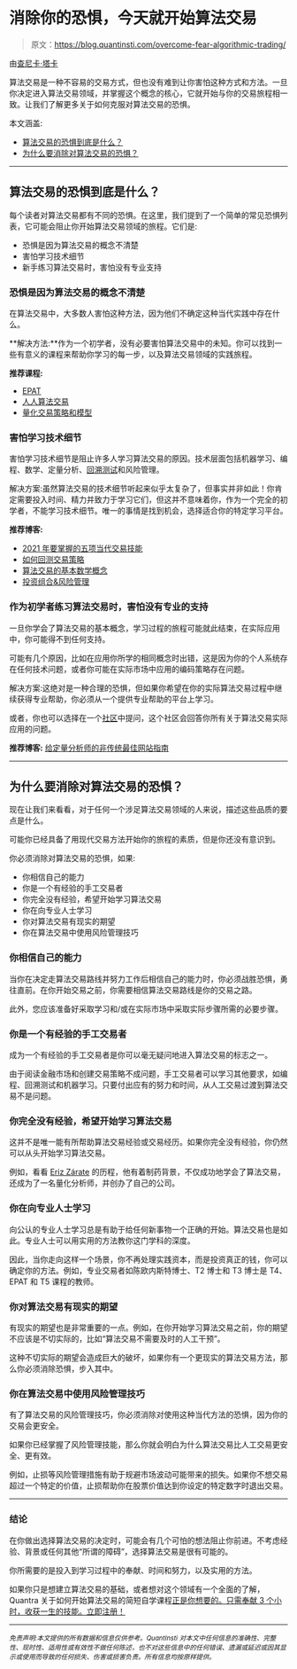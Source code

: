 # 消除你的恐惧，今天就开始算法交易

> 原文：<https://blog.quantinsti.com/overcome-fear-algorithmic-trading/>

由[查尼卡·塔卡](https://www.linkedin.com/in/chainika-bahl-thakar-b32971155/)

算法交易是一种不容易的交易方式，但也没有难到让你害怕这种方式和方法。一旦你决定进入算法交易领域，并掌握这个概念的核心，它就开始与你的交易旅程相一致。让我们了解更多关于如何克服对算法交易的恐惧。

本文涵盖:

*   [算法交易的恐惧到底是什么？](#what-exactly-is-the-fear-of-algorithmic-trading)
*   [为什么要消除对算法交易的恐惧？](#why-should-you-eliminate-the-fear-of-algorithmic-trading)

* * *

## 算法交易的恐惧到底是什么？

每个读者对算法交易都有不同的恐惧。在这里，我们提到了一个简单的常见恐惧列表，它可能会阻止你开始算法交易领域的旅程。它们是:

*   恐惧是因为算法交易的概念不清楚
*   害怕学习技术细节
*   新手练习算法交易时，害怕没有专业支持

### 恐惧是因为算法交易的概念不清楚

在算法交易中，大多数人害怕这种方法，因为他们不确定这种当代实践中存在什么。

**解决方法:**作为一个初学者，没有必要害怕算法交易中的未知。你可以找到一些有意义的课程来帮助你学习的每一步，以及算法交易领域的实践旅程。

**推荐课程:**

*   [EPAT](https://www.quantinsti.com/epat)
*   [人人算法交易](https://quantra.quantinsti.com/learning-track/algorithmic-trading-for-everyone)
*   [量化交易策略和模型](https://quantra.quantinsti.com/course/quantitative-trading-strategies-models)

### 害怕学习技术细节

害怕学习技术细节是阻止许多人学习算法交易的原因。技术层面包括机器学习、编程、数学、定量分析、[回溯测试](/backtesting/)和风险管理。

解决方案:虽然算法交易的技术细节听起来似乎太复杂了，但事实并非如此！你肯定需要投入时间、精力并致力于学习它们，但这并不意味着你，作为一个完全的初学者，不能学习技术细节。唯一的事情是找到机会，选择适合你的特定学习平台。

**推荐博客:**

*   [2021 年要掌握的五项当代交易技能](/must-have-trading-skills/)
*   [如何回测交易策略](/backtesting/)
*   [算法交易的基本数学概念](/algorithmic-trading-maths/)
*   [投资组合&风险管理](/tag/portfolio-risk-management/page/2/)

### 作为初学者练习算法交易时，害怕没有专业的支持

一旦你学会了算法交易的基本概念，学习过程的旅程可能就此结束，在实际应用中，你可能得不到任何支持。

可能有几个原因，比如在应用你所学的相同概念时出错，这是因为你的个人系统存在任何技术问题，或者你可能在实际市场中应用的编码策略存在问题。

解决方案:这绝对是一种合理的恐惧，但如果你希望在你的实际算法交易过程中继续获得专业帮助，你必须从一个提供专业帮助的平台上学习。

或者，你也可以选择在一个[社区](https://quantra.quantinsti.com/community)中提问，这个社区会回答你所有关于算法交易实际应用的问题。

**推荐博客:** [给定量分析师的非传统最佳网站指南](/unconventional-guide-best-websites-quants/)

* * *

## 为什么要消除对算法交易的恐惧？

现在让我们来看看，对于任何一个涉足算法交易领域的人来说，描述这些品质的要点是什么。

可能你已经具备了用现代交易方法开始你的旅程的素质，但是你还没有意识到。

你必须消除对算法交易的恐惧，如果:

*   你相信自己的能力
*   你是一个有经验的手工交易者
*   你完全没有经验，希望开始学习算法交易
*   你在向专业人士学习
*   你对算法交易有现实的期望
*   你在算法交易中使用风险管理技巧

### 你相信自己的能力

当你在决定走算法交易路线并努力工作后相信自己的能力时，你必须战胜恐惧，勇往直前。在你开始交易之前，你需要相信算法交易路线是你的交易之路。

此外，您应该准备好采取学习和/或在实际市场中采取实际步骤所需的必要步骤。

### 你是一个有经验的手工交易者

成为一个有经验的手工交易者是你可以毫无疑问地进入算法交易的标志之一。

由于阅读金融市场和创建交易策略不成问题，手工交易者可以学习其他要求，如编程、回溯测试和机器学习。只要付出应有的努力和时间，从人工交易过渡到算法交易不是问题。

### 你完全没有经验，希望开始学习算法交易

这并不是唯一能有所帮助算法交易经验或交易经历。如果你完全没有经验，你仍然可以从头开始学习算法交易。

例如，看看 [Eriz Zárate](/pharmacy-quant-ceo-founder-inspiring-journey-eriz/) 的历程，他有着制药背景，不仅成功地学会了算法交易，还成为了一名量化分析师，并创办了自己的公司。

### 你在向专业人士学习

向公认的专业人士学习总是有助于给任何新事物一个正确的开始。算法交易也是如此。专业人士可以用实用的方法教你这门学科的深度。

因此，当你走向这样一个场景，你不再处理实践资本，而是投资真正的钱，你可以确定你的方法。例如，专业交易者如陈欧内斯特博士、T2 博士和 T3 博士是 T4、EPAT 和 T5 课程的教师。

### 你对算法交易有现实的期望

有现实的期望也是非常重要的一点。例如，在你开始学习算法交易之前，你的期望不应该是不切实际的，比如“算法交易不需要及时的人工干预”。

这种不切实际的期望会造成巨大的破坏，如果你有一个更现实的算法交易方法，那么你必须消除恐惧，步入其中。

### 你在算法交易中使用风险管理技巧

有了算法交易的风险管理技巧，你必须消除对使用这种当代方法的恐惧，因为你的交易会更安全。

如果你已经掌握了风险管理技能，那么你就会明白为什么算法交易比人工交易更安全、更有效。

例如，止损等风险管理措施有助于规避市场波动可能带来的损失。如果你不想交易超过一个特定的价值，止损帮助你在股票价值达到你设定的特定数字时退出交易。

* * *

### 结论

在你做出选择算法交易的决定时，可能会有几个可怕的想法阻止你前进。不考虑经验、背景或任何其他“所谓的障碍”，选择算法交易是很有可能的。

你所需要的是投入到学习过程中的奉献、时间和努力，以及实用的方法。

如果你只是想建立算法交易的基础，或者想对这个领域有一个全面的了解，Quantra 关于如何开始算法交易的简短自学课程[正是你想要的。只需奉献 3 个小时，收获一生的技能。立即注册！](https://quantra.quantinsti.com/course/getting-started-with-algorithmic-trading)

* * *

*<small>免责声明:本文提供的所有数据和信息仅供参考。QuantInsti 对本文中任何信息的准确性、完整性、现时性、适用性或有效性不做任何陈述，也不对这些信息中的任何错误、遗漏或延迟或因其显示或使用而导致的任何损失、伤害或损害负责。所有信息均按原样提供。</small>*
